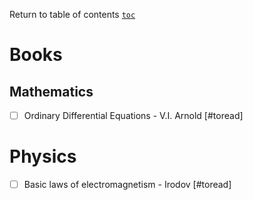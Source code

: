 Return to table of contents [`toc`](https://jcmariscal.github.io/misc-notes/)

# Books

## Mathematics

- [ ] Ordinary Differential Equations - V.I. Arnold [#toread]

# Physics

- [ ] Basic laws of electromagnetism - Irodov [#toread]
